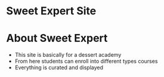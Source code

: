 # Sweet Expert Site

# About Sweet Expert
* This site is basically for a dessert academy
* From here students can enroll into different types courses
* Everything is curated and displayed

